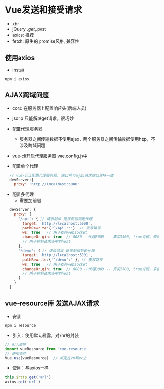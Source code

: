 # Vue发送和接受请求
- xhr
- jQuery $.get,$.post
- axios: 推荐
- fetch: 原生的 promise风格, 兼容性

## 使用axios
- install
```shell
npm i axios
```



## AJAX跨域问题
- cors: 在服务器上配置响应头(后端人员)
- jsonp 只能解决get请求，很巧妙
- 配置代理服务器
    - 服务器之间传输数据不使用ajax，两个服务器之间传输数据使用http，不涉及跨域问题
- vue-cli开启代理服务器
vue.config.js中

- 配置单个代理
```js
  // vue-cli配置代理服务器: 端口号与ajax请求端口保持一致
  devServer:{
    proxy: 'http://localhost:5000'
```

- 配置多代理
    - 需要加前缀
```js
  devServer: { 
    proxy: {
      '/api': { // 请求前缀 是该前缀则走代理
        target: 'http://localhost:5000',
        pathRewrite:{'^/api':''}, // 重写路径
        ws: true,  // 用于支持websocket
        changeOrigin: true  // 8080 --代理8080 -- 真实5000, true说谎，来自5000； false来自8080
        // 用于控制请求头中的host
      },
      '/demo': { // 请求前缀 是该前缀则走代理
        target: 'http://localhost:5001',
        pathRewrite:{'^/demo':''}, // 重写路径
        ws: true,  // 用于支持websocket
        changeOrigin: true  // 8080 --代理8080 -- 真实5000, true说谎，来自5000； false来自8080
        // 用于控制请求头中的host
      }
    }
  }
  ```


## vue-resource库 发送AJAX请求
- 安装
```shell
npm i resource
```
- 引入：使用默认暴露，对xhr的封装
```js
// 引入插件
import vueResource from 'vue-resource'
// 使用插件
Vue.use(vueResource)  // 绑定在vm和vc上
```

- 使用：与axios一样
```js
this.$http.get('url')    
axios.get('url')
```

